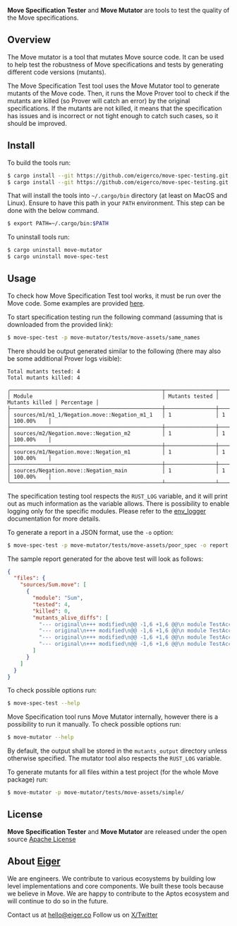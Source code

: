 **Move Specification Tester** and **Move Mutator** are tools to test the quality of the Move specifications.

## Overview

The Move mutator is a tool that mutates Move source code.
It can be used to help test the robustness of Move specifications and tests by generating different code versions (mutants).

The Move Specification Test tool uses the Move Mutator tool to generate mutants of the Move code.
Then, it runs the Move Prover tool to check if the mutants are killed (so Prover will catch an error) by the original specifications.
If the mutants are not killed, it means that the specification has issues and is incorrect or not tight enough to catch such cases, so it should be improved.

## Install

To build the tools run:
```bash
$ cargo install --git https://github.com/eigerco/move-spec-testing.git move-mutator
$ cargo install --git https://github.com/eigerco/move-spec-testing.git move-spec-test
```

That will install the tools into `~/.cargo/bin` directory (at least on MacOS and Linux).
Ensure to have this path in your `PATH` environment. This step can be done with the below command.
```bash
$ export PATH=~/.cargo/bin:$PATH
```

To uninstall tools run:
```bash
$ cargo uninstall move-mutator
$ cargo uninstall move-spec-test
```

## Usage

To check how Move Specification Test tool works, it must be run over the Move code. Some examples are provided [here](https://github.com/eigerco/move-spec-testing/tree/main/move-mutator/tests/move-assets).

To start specification testing run the following command (assuming that is downloaded from the provided link):
```bash
$ move-spec-test -p move-mutator/tests/move-assets/same_names
```

There should be output generated similar to the following (there may also be
some additional Prover logs visible):
```text
Total mutants tested: 4
Total mutants killed: 4

╭────────────────────────────────────────────────┬────────────────┬────────────────┬────────────╮
│ Module                                         │ Mutants tested │ Mutants killed │ Percentage │
├────────────────────────────────────────────────┼────────────────┼────────────────┼────────────┤
│ sources/m1/m1_1/Negation.move::Negation_m1_1   │ 1              │ 1              │ 100.00%    │
├────────────────────────────────────────────────┼────────────────┼────────────────┼────────────┤
│ sources/m2/Negation.move::Negation_m2          │ 1              │ 1              │ 100.00%    │
├────────────────────────────────────────────────┼────────────────┼────────────────┼────────────┤
│ sources/m1/Negation.move::Negation_m1          │ 1              │ 1              │ 100.00%    │
├────────────────────────────────────────────────┼────────────────┼────────────────┼────────────┤
│ sources/Negation.move::Negation_main           │ 1              │ 1              │ 100.00%    │
╰────────────────────────────────────────────────┴────────────────┴────────────────┴────────────╯
```

The specification testing tool respects the `RUST_LOG` variable, and it will print out as much information as the variable allows.
There is possibility to enable logging only for the specific modules.
Please refer to the [env_logger](https://docs.rs/env_logger/latest/env_logger/) documentation for more details.

To generate a report in a JSON format, use the `-o` option:
```bash
$ move-spec-test -p move-mutator/tests/move-assets/poor_spec -o report.json
```

The sample report generated for the above test will look as follows:
```json
{
  "files": {
    "sources/Sum.move": [
      {
        "module": "Sum",
        "tested": 4,
        "killed": 0,
        "mutants_alive_diffs": [
          "--- original\n+++ modified\n@@ -1,6 +1,6 @@\n module TestAccount::Sum {\n     fun sum(x: u128, y: u128): u128 {\n-        let sum_r = x + y;\n+        let sum_r = x - y;\n\n         spec {\n                 // Senseless specification - mutator will change + operator to -*/ but spec won't notice it.\n",
          "--- original\n+++ modified\n@@ -1,6 +1,6 @@\n module TestAccount::Sum {\n     fun sum(x: u128, y: u128): u128 {\n-        let sum_r = x + y;\n+        let sum_r = x * y;\n\n         spec {\n                 // Senseless specification - mutator will change + operator to -*/ but spec won't notice it.\n",
          "--- original\n+++ modified\n@@ -1,6 +1,6 @@\n module TestAccount::Sum {\n     fun sum(x: u128, y: u128): u128 {\n-        let sum_r = x + y;\n+        let sum_r = x / y;\n\n         spec {\n                 // Senseless specification - mutator will change + operator to -*/ but spec won't notice it.\n",
          "--- original\n+++ modified\n@@ -1,6 +1,6 @@\n module TestAccount::Sum {\n     fun sum(x: u128, y: u128): u128 {\n-        let sum_r = x + y;\n+        let sum_r = x % y;\n\n         spec {\n                 // Senseless specification - mutator will change + operator to -*/ but spec won't notice it.\n"
        ]
      }
    ]
  }
}
```

To check possible options run:
```bash
$ move-spec-test --help
```

Move Specification tool runs Move Mutator internally, however there is a possibility to run it manually. To check possible options run:
```bash
$ move-mutator --help
```

By default, the output shall be stored in the `mutants_output` directory unless otherwise specified. The mutator tool also respects the `RUST_LOG` variable.

To generate mutants for all files within a test project (for the whole Move package) run:
```bash
$ move-mutator -p move-mutator/tests/move-assets/simple/
```

## License

**Move Specification Tester** and **Move Mutator** are released under the open source [Apache License](LICENSE)

## About [Eiger](https://www.eiger.co)

We are engineers. We contribute to various ecosystems by building low level implementations and core components. We built these tools because we believe in Move. We are happy to contribute to the Aptos ecosystem and will continue to do so in the future.

Contact us at hello@eiger.co
Follow us on [X/Twitter](https://x.com/eiger_co)
